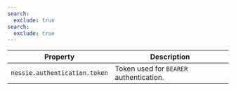 ```yaml
---
search:
  exclude: true
search:
  exclude: true
---
```

<!--start-->

| Property | Description |
|----------|-------------|
| `nessie.authentication.token` | Token used for `BEARER` authentication.   |
